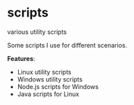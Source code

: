 # scripts
various utility scripts
  

Some scripts I use for different scenarios.

**Features**:
 - Linux utility scripts
 - Windows utility scripts
 - Node.js scripts for Windows
 - Java scripts for Linux
